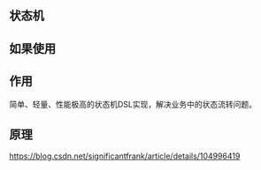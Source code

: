 ## 状态机
## 如果使用
## 作用
简单、轻量、性能极高的状态机DSL实现，解决业务中的状态流转问题。

## 原理
https://blog.csdn.net/significantfrank/article/details/104996419

